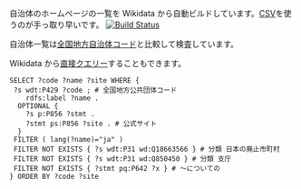 自治体のホームページの一覧を Wikidata から自動ビルドしています。[CSV](https://hkwi.github.io/lgjp_web/wd.csv)を使うのが手っ取り早いです。
[![Build Status](https://travis-ci.org/hkwi/lgjp_web.svg?branch=master)](https://travis-ci.org/hkwi/lgjp_web)

自治体一覧は[全国地方自治体コード](https://github.com/hkwi/denshijiti)と比較して検査しています。

Wikidata から[直接クエリー](https://query.wikidata.org/#SELECT%20%3Fcode%20%3Fname%20%3Fsite%20WHERE%20%7B%0A%20%3Fs%20wdt%3AP429%20%3Fcode%20%3B%20%23%20%E5%85%A8%E5%9B%BD%E5%9C%B0%E6%96%B9%E5%85%AC%E5%85%B1%E5%9B%A3%E4%BD%93%E3%82%B3%E3%83%BC%E3%83%89%0A%20%20%20%20rdfs%3Alabel%20%3Fname%20.%0A%20%20OPTIONAL%20%7B%0A%20%20%20%20%3Fs%20p%3AP856%20%3Fstmt%20.%0A%20%20%20%20%3Fstmt%20ps%3AP856%20%3Fsite%20.%20%23%20%E5%85%AC%E5%BC%8F%E3%82%B5%E3%82%A4%E3%83%88%0A%20%20%7D%0A%20FILTER%20%28%20lang%28%3Fname%29%3D%22ja%22%20%29%0A%20FILTER%20NOT%20EXISTS%20%7B%20%3Fs%20wdt%3AP31%20wd%3AQ18663566%20%7D%20%23%20%E5%88%86%E9%A1%9E%20%E6%97%A5%E6%9C%AC%E3%81%AE%E5%BB%83%E6%AD%A2%E5%B8%82%E7%94%BA%E6%9D%91%0A%20FILTER%20NOT%20EXISTS%20%7B%20%3Fs%20wdt%3AP31%20wd%3AQ850450%20%7D%20%23%20%E5%88%86%E9%A1%9E%20%E6%94%AF%E5%BA%81%0A%20FILTER%20NOT%20EXISTS%20%7B%20%3Fstmt%20pq%3AP642%20%3Fx%20%7D%20%23%20%EF%BD%9E%E3%81%AB%E3%81%A4%E3%81%84%E3%81%A6%E3%81%AE%0A%7D%20ORDER%20BY%20%3Fcode%20%3Fsite)することもできます。

```
SELECT ?code ?name ?site WHERE {
 ?s wdt:P429 ?code ; # 全国地方公共団体コード
    rdfs:label ?name .
  OPTIONAL {
    ?s p:P856 ?stmt .
    ?stmt ps:P856 ?site . # 公式サイト
  }
 FILTER ( lang(?name)="ja" )
 FILTER NOT EXISTS { ?s wdt:P31 wd:Q18663566 } # 分類 日本の廃止市町村
 FILTER NOT EXISTS { ?s wdt:P31 wd:Q850450 } # 分類 支庁
 FILTER NOT EXISTS { ?stmt pq:P642 ?x } # ～についての
} ORDER BY ?code ?site
```
